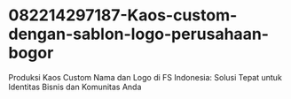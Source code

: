 # 082214297187-Kaos-custom-dengan-sablon-logo-perusahaan-bogor
Produksi Kaos Custom Nama dan Logo di FS Indonesia: Solusi Tepat untuk Identitas Bisnis dan Komunitas Anda
